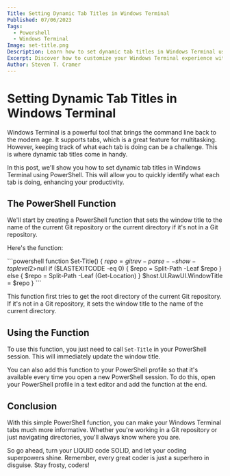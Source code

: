 ```yaml
---
Title: Setting Dynamic Tab Titles in Windows Terminal
Published: 07/06/2023
Tags:
  - Powershell
  - Windows Terminal
Image: set-title.png
Description: Learn how to set dynamic tab titles in Windows Terminal using PowerShell.
Excerpt: Discover how to customize your Windows Terminal experience with dynamic tab titles.
Author: Steven T. Cramer
---
```


# Setting Dynamic Tab Titles in Windows Terminal

Windows Terminal is a powerful tool that brings the command line back to the modern age. It supports tabs, which is a great feature for multitasking. However, keeping track of what each tab is doing can be a challenge. This is where dynamic tab titles come in handy.

In this post, we'll show you how to set dynamic tab titles in Windows Terminal using PowerShell. This will allow you to quickly identify what each tab is doing, enhancing your productivity.

## The PowerShell Function

We'll start by creating a PowerShell function that sets the window title to the name of the current Git repository or the current directory if it's not in a Git repository.

Here's the function:

\```powershell
function Set-Title() {
    $repo = git rev-parse --show-toplevel 2>$null
    if ($LASTEXITCODE -eq 0) {
        $repo = Split-Path -Leaf $repo
    } else {
        $repo = Split-Path -Leaf (Get-Location)
    }
    $host.UI.RawUI.WindowTitle = $repo
}
\```

This function first tries to get the root directory of the current Git repository. If it's not in a Git repository, it sets the window title to the name of the current directory.

## Using the Function

To use this function, you just need to call `Set-Title` in your PowerShell session. This will immediately update the window title.

You can also add this function to your PowerShell profile so that it's available every time you open a new PowerShell session. To do this, open your PowerShell profile in a text editor and add the function at the end.

## Conclusion

With this simple PowerShell function, you can make your Windows Terminal tabs much more informative. Whether you're working in a Git repository or just navigating directories, you'll always know where you are.

So go ahead, turn your LIQUID code SOLID, and let your coding superpowers shine. Remember, every great coder is just a superhero in disguise. Stay frosty, coders!
